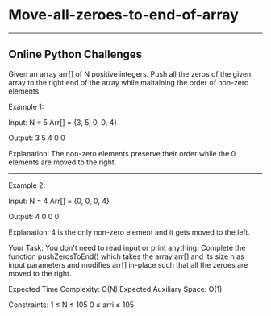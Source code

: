 # Move-all-zeroes-to-end-of-array
-----------------------------------------------
Online Python Challenges
-----------------------------------------------

Given an array arr[] of N positive integers. Push all the zeros of the given array to the right end of the array while maitaining the order of non-zero elements.


Example 1:

Input:
N = 5
Arr[] = {3, 5, 0, 0, 4}

Output: 3 5 4 0 0

Explanation: The non-zero elements
preserve their order while the 0
elements are moved to the right.


----------------------------------------------


Example 2:

Input:
N = 4
Arr[] = {0, 0, 0, 4}

Output: 4 0 0 0

Explanation: 4 is the only non-zero
element and it gets moved to the left.



Your Task:
You don't need to read input or print anything. Complete the function pushZerosToEnd() which takes the array arr[] and its size n as input parameters and modifies arr[] in-place such that all the zeroes are moved to the right.  


Expected Time Complexity: O(N)
Expected Auxiliary Space: O(1)


Constraints:
1 ≤ N ≤ 105
0 ≤ arri ≤ 105
